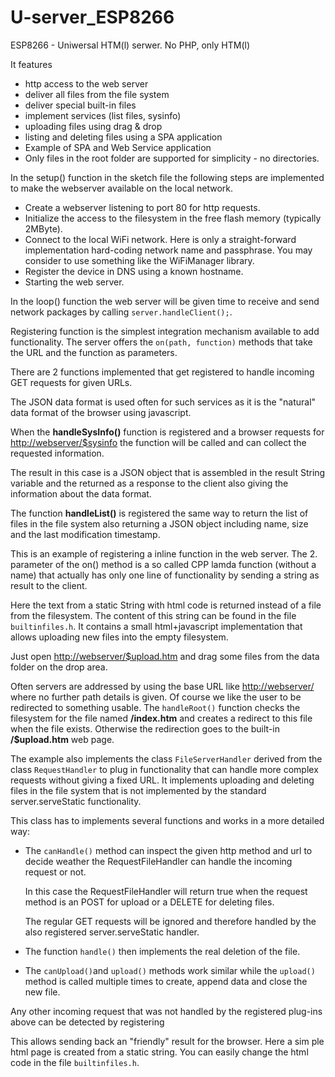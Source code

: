 # U-server_ESP8266
ESP8266 - Uniwersal HTM(l) serwer.
No PHP, only HTM(l)


It features

* http access to the web server
* deliver all files from the file system
* deliver special built-in files
* implement services (list files, sysinfo)
* uploading files using drag & drop
* listing and deleting files using a SPA application
* Example of SPA and Web Service application 
* Only files in the root folder are supported for simplicity - no directories.

In the setup() function in the sketch file the following steps are implemented to make the webserver available on the local network.

* Create a webserver listening to port 80 for http requests.
* Initialize the access to the filesystem in the free flash memory (typically 2MByte).
* Connect to the local WiFi network. Here is only a straight-forward implementation hard-coding network name and passphrase. You may consider to use something like the WiFiManager library.
* Register the device in DNS using a known hostname.
* Starting the web server.

In the loop() function the web server will be given time to receive and send network packages by calling
`server.handleClient();`.

Registering function is the simplest integration mechanism available to add functionality. The server offers the `on(path, function)` methods that take the URL and the function as parameters.

There are 2 functions implemented that get registered to handle incoming GET requests for given URLs.

The JSON data format is used often for such services as it is the "natural" data format of the browser using javascript.

When the **handleSysInfo()** function is registered and a browser requests for <http://webserver/$sysinfo> the function will be called and can collect the requested information.

The result in this case is a JSON object that is assembled in the result String variable and the returned as a response to the client also giving the information about the data format.

The function **handleList()** is registered the same way to return the list of files in the file system also returning a JSON object including name, size and the last modification timestamp.

This is an example of registering a inline function in the web server.
The 2. parameter of the on() method is a so called CPP lamda function (without a name) 
that actually has only one line of functionality by sending a string as result to the client.

Here the text from a static String with html code is returned instead of a file from the filesystem. 
The content of this string can be found in the file `builtinfiles.h`. It contains a small html+javascript implementation
that allows uploading new files into the empty filesystem.

Just open <http://webserver/$upload.htm> and drag some files from the data folder on the drop area.

Often servers are addressed by using the base URL like <http://webserver/> where no further path details is given.
Of course we like the user to be redirected to something usable. 
The `handleRoot()` function checks the filesystem for the file named **/index.htm** and creates a redirect to this file when the file exists.
Otherwise the redirection goes to the built-in **/$upload.htm** web page.

The example also implements the class `FileServerHandler` derived from the class `RequestHandler` to plug in functionality
that can handle more complex requests without giving a fixed URL.
It implements uploading and deleting files in the file system that is not implemented by the standard server.serveStatic functionality.

This class has to implements several functions and works in a more detailed way:

* The `canHandle()` method can inspect the given http method and url to decide weather the RequestFileHandler can handle the incoming request or not.

  In this case the RequestFileHandler will return true when the request method is an POST for upload or a DELETE for deleting files.

  The regular GET requests will be ignored and therefore handled by the also registered server.serveStatic handler.

* The function `handle()` then implements the real deletion of the file.

* The `canUpload()`and `upload()` methods work similar while the `upload()` method is called multiple times to create, append data and close the new file.

Any other incoming request that was not handled by the registered plug-ins above can be detected by registering 

This allows sending back an "friendly" result for the browser. Here a sim ple html page is created from a static string.
You can easily change the html code in the file `builtinfiles.h`.
